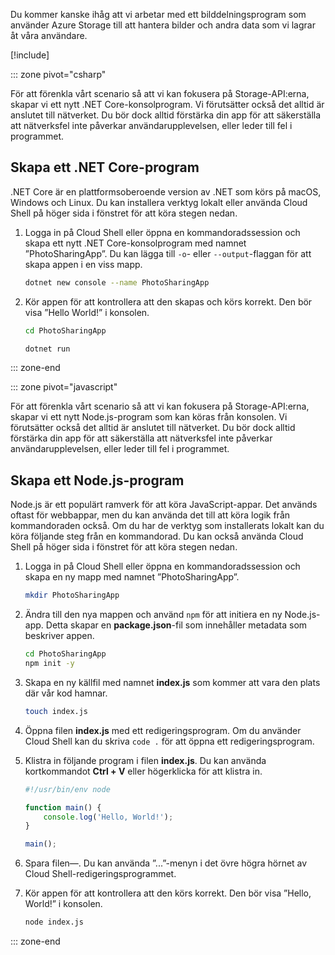Du kommer kanske ihåg att vi arbetar med ett bilddelningsprogram som använder Azure Storage till att hantera bilder och andra data som vi lagrar åt våra användare.

[!include[](../../../includes/azure-sandbox-activate.md)]

::: zone pivot="csharp"

För att förenkla vårt scenario så att vi kan fokusera på Storage-API:erna, skapar vi ett nytt .NET Core-konsolprogram. Vi förutsätter också det alltid är anslutet till nätverket. Du bör dock alltid förstärka din app för att säkerställa att nätverksfel inte påverkar användarupplevelsen, eller leder till fel i programmet.

## <a name="create-a-net-core-application"></a>Skapa ett .NET Core-program

.NET Core är en plattformsoberoende version av .NET som körs på macOS, Windows och Linux. Du kan installera verktyg lokalt eller använda Cloud Shell på höger sida i fönstret för att köra stegen nedan.

1. Logga in på Cloud Shell eller öppna en kommandoradssession och skapa ett nytt .NET Core-konsolprogram med namnet ”PhotoSharingApp”. Du kan lägga till `-o`- eller `--output`-flaggan för att skapa appen i en viss mapp.

    ```bash
    dotnet new console --name PhotoSharingApp
    ```

1. Kör appen för att kontrollera att den skapas och körs korrekt. Den bör visa ”Hello World!” i konsolen.

    ```bash
    cd PhotoSharingApp
    
    dotnet run
    ```
::: zone-end

::: zone pivot="javascript"

För att förenkla vårt scenario så att vi kan fokusera på Storage-API:erna, skapar vi ett nytt Node.js-program som kan köras från konsolen. Vi förutsätter också det alltid är anslutet till nätverket. Du bör dock alltid förstärka din app för att säkerställa att nätverksfel inte påverkar användarupplevelsen, eller leder till fel i programmet.

## <a name="create-a-nodejs-application"></a>Skapa ett Node.js-program

Node.js är ett populärt ramverk för att köra JavaScript-appar. Det används oftast för webbappar, men du kan använda det till att köra logik från kommandoraden också. Om du har de verktyg som installerats lokalt kan du köra följande steg från en kommandorad. Du kan också använda Cloud Shell på höger sida i fönstret för att köra stegen nedan.

1. Logga in på Cloud Shell eller öppna en kommandoradssession och skapa en ny mapp med namnet ”PhotoSharingApp”.

    ```bash
    mkdir PhotoSharingApp
    ```

1. Ändra till den nya mappen och använd `npm` för att initiera en ny Node.js-app. Detta skapar en **package.json**-fil som innehåller metadata som beskriver appen.

    ```bash
    cd PhotoSharingApp
    npm init -y
    ```

1. Skapa en ny källfil med namnet **index.js** som kommer att vara den plats där vår kod hamnar.

    ```bash
    touch index.js
    ```

1. Öppna filen **index.js** med ett redigeringsprogram. Om du använder Cloud Shell kan du skriva `code .` för att öppna ett redigeringsprogram.

1. Klistra in följande program i filen **index.js**. Du kan använda kortkommandot **Ctrl + V** eller högerklicka för att klistra in.

    ```javascript
    #!/usr/bin/env node
    
    function main() {
        console.log('Hello, World!');
    }
    
    main();
    ```
1. Spara filen&mdash;. Du kan använda ”...”-menyn i det övre högra hörnet av Cloud Shell-redigeringsprogrammet.

1. Kör appen för att kontrollera att den körs korrekt. Den bör visa ”Hello, World!” i konsolen.

    ```bash
    node index.js
    ```

::: zone-end